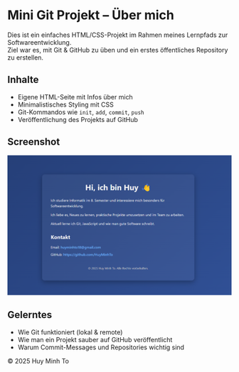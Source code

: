 # Mini Git Projekt – Über mich

Dies ist ein einfaches HTML/CSS-Projekt im Rahmen meines Lernpfads zur Softwareentwicklung.  
Ziel war es, mit Git & GitHub zu üben und ein erstes öffentliches Repository zu erstellen.

## Inhalte

- Eigene HTML-Seite mit Infos über mich
- Minimalistisches Styling mit CSS
- Git-Kommandos wie `init`, `add`, `commit`, `push`
- Veröffentlichung des Projekts auf GitHub

## Screenshot
![alt text](image.png)

## Gelerntes

- Wie Git funktioniert (lokal & remote)
- Wie man ein Projekt sauber auf GitHub veröffentlicht
- Warum Commit-Messages und Repositories wichtig sind


© 2025 Huy Minh To
